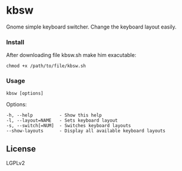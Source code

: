 kbsw
====

Gnome simple keyboard switcher. Change the keyboard layout easily.

### Install

After downloading file kbsw.sh make him exacutable:
```
chmod +x /path/to/file/kbsw.sh
```

### Usage

```
kbsw [options]
```
Options:

```
-h, --help          - Show this help
-l, --layout=NAME   - Sets keyboard layout
-s, --switch[=NUM]  - Switches keyboard layouts
--show-layouts      - Display all available keyboard layouts
```
## License

LGPLv2


